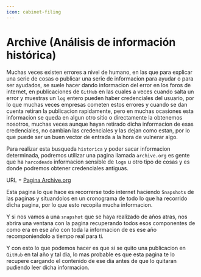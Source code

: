```yaml
---
icon: cabinet-filing
---
```


# Archive (Análisis de información histórica)

Muchas veces existen errores a nivel de humano, en las que para explicar una serie de cosas o publicar una serie de informacion para ayudar o para ser ayudados, se suele hacer dando informacion del error en los foros de internet, en publicaciones de `GitHub` en las cuales a veces cuando salta un error y muestras un `log` entero pueden haber credenciales del usuario, por lo que muchas veces empresas cometen estos errores y cuando se dan cuenta retiran la publicacion rapidamente, pero en muchas ocasiones esta informacion se queda en algun otro sitio o directamente la obtenemos nosotros, muchas veces aunque hayan retirado dicha informacion de esas credenciales, no cambian las credenciales y las dejan como estan, por lo que puede ser un buen vector de entrada a la hora de vulnerar algo.

Para realizar esta busqueda `historica` y poder sacar informacion determinada, podremos utilizar una pagina llamada `archive.org` es gente que ha `harcodeado` informacion sensible de `logs` u otro tipo de cosas y es donde podremos obtener credenciales antiguas.

URL = [Pagina Archive.org](https://archive.org)

Esta pagina lo que hace es recorrerse todo internet haciendo `Snapshots` de las paginas y situandolos en un cronograma de todo lo que ha recorrido dicha pagina, por lo que esto recopila mucha informacion.

Y si nos vamos a una `snapshot` que se haya realizado de años atras, nos abrira una ventana con la pagina recuperando todos esos componentes de como era en ese año con toda la informacion de es ese año recomponiendolo a tiempo real para ti.

Y con esto lo que podemos hacer es que si se quito una publicacion en `GitHub` en tal año y tal dia, lo mas probable es que esta pagina te lo recupere cargando el contenido de ese dia antes de que lo quitaran pudiendo leer dicha informacion.
